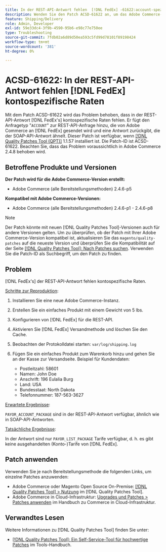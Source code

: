 ```yaml
---
title: In der REST-API-Antwort fehlen  [!DNL FedEx] -61622:account-spezifische Raten
description: Wenden Sie den Patch ACSD-61622 an, um das Adobe Commerce-Problem zu beheben [!DNL FedEx]  bei dem kontospezifische Raten in der REST-API-Antwort fehlen.
feature: Shipping/Delivery
role: Admin, Developer
exl-id: 59e33dc4-3f9b-4590-95b6-e98c77e750ee
type: Troubleshooting
source-git-commit: 7fdb02a6d89d50ea593c5fd99d78101f89198424
workflow-type: tm+mt
source-wordcount: '381'
ht-degree: 0%

---
```


# ACSD-61622: In der REST-API-Antwort fehlen [!DNL FedEx] kontospezifische Raten

Mit dem Patch ACSD-61622 wird das Problem behoben, dass in der REST-API-Antwort [!DNL FedEx's] kontospezifische Raten fehlen. Er fügt den Anfragetyp &quot;`ACCOUNT`&quot; zur REST-API-Anfrage hinzu, die von Adobe Commerce an [!DNL FedEx] gesendet wird und eine Antwort zurückgibt, die der SOAP-API-Antwort ähnelt. Dieser Patch ist verfügbar, wenn [[!DNL Quality Patches Tool (QPT)]](/help/tools/quality-patches-tool/quality-patches-tool-to-self-serve-quality-patches.md) 1.1.57 installiert ist. Die Patch-ID ist ACSD-61622. Beachten Sie, dass das Problem voraussichtlich in Adobe Commerce 2.4.8 behoben wird.

## Betroffene Produkte und Versionen

**Der Patch wird für die Adobe Commerce-Version erstellt:**

* Adobe Commerce (alle Bereitstellungsmethoden) 2.4.6-p5

**Kompatibel mit Adobe Commerce-Versionen:**

* Adobe Commerce (alle Bereitstellungsmethoden) 2.4.6-p1 - 2.4.6-p8

>[!NOTE]
>
>Der Patch könnte mit neuen [!DNL Quality Patches Tool]-Versionen auch für andere Versionen gelten. Um zu überprüfen, ob der Patch mit Ihrer Adobe Commerce-Version kompatibel ist, aktualisieren Sie das `magento/quality-patches` auf die neueste Version und überprüfen Sie die Kompatibilität auf der Seite [[!DNL Quality Patches Tool]: Nach Patches suchen](https://experienceleague.adobe.com/tools/commerce-quality-patches/index.html?lang=de). Verwenden Sie die Patch-ID als Suchbegriff, um den Patch zu finden.

## Problem

[!DNL FedEx's] der REST-API-Antwort fehlen kontospezifische Raten.

<u>Schritte zur Reproduktion</u>:

1. Installieren Sie eine neue Adobe Commerce-Instanz.
1. Erstellen Sie ein einfaches Produkt mit einem Gewicht von 5 lbs.
1. Konfigurieren von [!DNL FedEx] für die REST-API.
1. Aktivieren Sie [!DNL FedEx] Versandmethode und löschen Sie den Cache.
1. Beobachten der Protokolldatei starten: `var/log/shipping.log`
1. Fügen Sie ein einfaches Produkt zum Warenkorb hinzu und gehen Sie an der Kasse zur Versandseite. Beispiel für Kundendaten:

   * Postleitzahl: 58601
   * Namen: John Doe
   * Anschrift: 196 Eulalia Burg
   * Land: USA
   * Bundesstaat: North Dakota
   * Telefonnummer: 187-563-3627

<u>Erwartete Ergebnisse</u>:

`PAYOR_ACCOUNT_PACKAGE` sind in der REST-API-Antwort verfügbar, ähnlich wie in SOAP-API-Antworten.

<u>Tatsächliche Ergebnisse</u>:

In der Antwort sind nur `PAYOR_LIST_PACKAGE` Tarife verfügbar, d. h. es gibt keine ausgehandelten (Konto-)Tarife von [!DNL FedEx].

## Patch anwenden

Verwenden Sie je nach Bereitstellungsmethode die folgenden Links, um einzelne Patches anzuwenden:

* Adobe Commerce oder Magento Open Source On-Premise: [[!DNL Quality Patches Tool] > Nutzung](/help/tools/quality-patches-tool/usage.md) im [!DNL Quality Patches Tool].
* Adobe Commerce in Cloud-Infrastruktur: [Upgrades und Patches > Patches anwenden](https://experienceleague.adobe.com/docs/commerce-cloud-service/user-guide/develop/upgrade/apply-patches.html?lang=de) im Handbuch zu Commerce in Cloud-Infrastruktur.

## Verwandtes Lesen

Weitere Informationen zu [!DNL Quality Patches Tool] finden Sie unter:

* [[!DNL Quality Patches Tool]: Ein Self-Service-Tool für hochwertige Patches](/help/tools/quality-patches-tool/quality-patches-tool-to-self-serve-quality-patches.md) im Tools-Handbuch.
